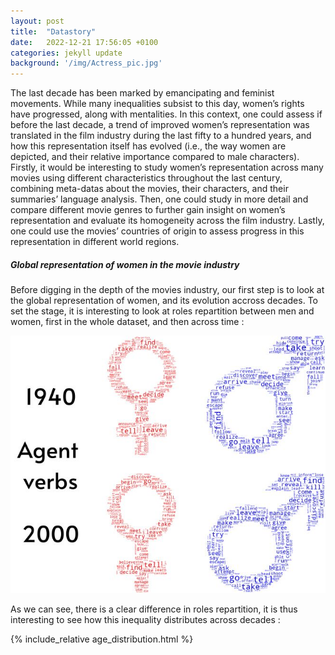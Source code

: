 ```yaml
---
layout: post
title:  "Datastory"
date:   2022-12-21 17:56:05 +0100
categories: jekyll update
background: '/img/Actress_pic.jpg'
---
```

The last decade has been marked by emancipating and feminist movements. While many inequalities subsist to this day, women’s rights have progressed, along with mentalities. In this context, one could assess if before the last decade, a trend of improved women’s representation was translated in the film industry during the last fifty to a hundred years, and how this representation itself has evolved (i.e., the way women are depicted, and their relative importance compared to male characters). Firstly, it would be interesting to study women’s representation across many movies using different characteristics throughout the last century, combining meta-datas about the movies, their characters, and their summaries’ language analysis. Then, one could study in more detail and compare different movie genres to further gain insight on women’s representation and evaluate its homogeneity across the film industry. Lastly, one could use the movies’ countries of origin to assess progress in this representation in different world regions.


##### Global representation of women in the movie industry

Before digging in the depth of the movies industry, our first step is to look at the global representation of women, and its evolution accross decades. To set the stage, it is interesting to look at roles repartition between men and women, first in the whole dataset, and then across time : 


![a](/img/wordcloud.jpg)




As we can see, there is a clear difference in roles repartition, it is thus interesting to see how this inequality distributes across decades : 

{% include_relative age_distribution.html %}